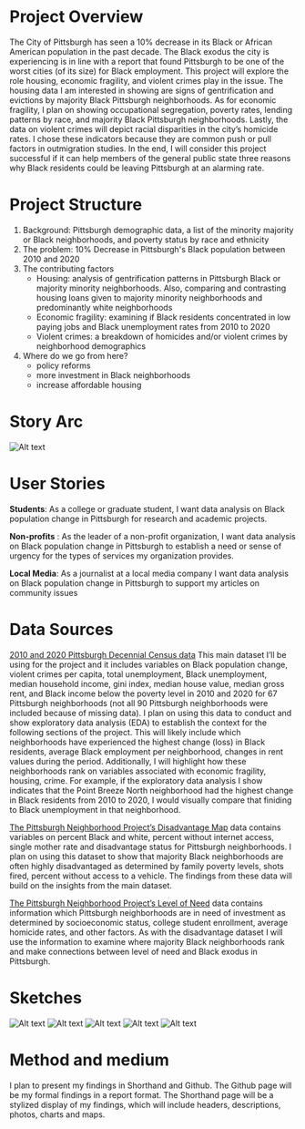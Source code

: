 # Project Overview 

The City of Pittsburgh has seen a 10% decrease in its Black or African American population in the past decade. The Black exodus the city is experiencing is in line with a report that found Pittsburgh to be one of the worst cities (of its size) for Black employment. This project will explore the role housing, economic fragility, and violent crimes play in the issue. The housing data I am interested in showing are signs of gentrification and evictions by majority Black Pittsburgh neighborhoods. As for economic fragility, I plan on showing occupational segregation, poverty rates, lending patterns by race, and majority Black Pittsburgh neighborhoods. Lastly, the data on violent crimes will depict racial disparities in the city’s homicide rates. I chose these indicators because they are common push or pull factors in outmigration studies. In the end, I will consider this project successful if it can help members of the general public state three reasons why Black residents could be leaving Pittsburgh at an alarming rate. 

# Project Structure 
1. Background: Pittsburgh demographic data, a list of the minority majority or Black neighborhoods, and poverty status by race and ethnicity 
2. The problem: 10% Decrease in Pittsburgh's Black population between 2010 and 2020
3. The contributing factors 
    * Housing: analysis of gentrification patterns in Pittsburgh Black or majority minority neighborhoods. Also, comparing and contrasting housing loans given to majority minority neighborhoods and predominantly white neighborhoods
    * Economic fragility: examining if Black residents concentrated in low paying jobs and Black unemployment rates from 2010 to 2020
    * Violent crimes: a breakdown of homicides and/or violent crimes by neighborhood demographics  
4. Where do we go from here?
    * policy reforms 
    * more investment in Black neighborhoods 
    * increase affordable housing 
# Story Arc
![Alt text](IMG-3997.jpg)

# User Stories 
**Students**: As a college or graduate student, I want data analysis on Black population change in Pittsburgh for research and academic projects. 

**Non-profits** : As the leader of a non-profit organization, I want data analysis on Black population change in Pittsburgh to establish a need or sense of urgency for the types of services my organization provides. 

**Local Media**: As a journalist at a local media company I want data analysis on Black population change in Pittsburgh to support my articles on community issues 


# Data Sources 

[2010 and 2020 Pittsburgh Decennial Census data](https://cmu.box.com/s/1rlavogbjvydh5bc2z7eti4xp9uo36o6) This main dataset I’ll be using for the project and it includes variables on Black population change, violent crimes per capita, total unemployment, Black unemployment, median household income, gini index, median house value, median gross rent, and Black income below the poverty level in 2010 and 2020 for 67 Pittsburgh neighborhoods (not all 90 Pittsburgh neighborhoods were included because of missing data). I plan on using this data to conduct and show exploratory data analysis (EDA) to establish the context for the following sections of the project. This will likely include which neighborhoods have experienced the highest change (loss) in Black residents, average Black employment per neighborhood, changes in rent values during the period. Additionally, I will highlight how these neighborhoods rank on variables associated with economic fragility, housing, crime. For example, if the exploratory data analysis I show indicates that the Point Breeze North neighborhood had the highest change in Black residents from 2010 to 2020, I would visually compare that finiding to Black unemployment in that neighborhood. 

[The Pittsburgh Neighborhood Project’s Disadvantage Map](https://cmu.box.com/s/juarpjrve2rg7366388bo6znyl47yx3o) data contains variables on percent Black and white, percent without internet access, single mother rate and disadvantage status for Pittsburgh neighborhoods. I plan on using this dataset to show that majority Black neighborhoods are often highly disadvantaged as determined by family poverty levels, shots fired, percent without access to a vehicle. The findings from these data will build on the insights from the main dataset. 

[The Pittsburgh Neighborhood Project’s Level of Need](https://cmu.box.com/s/f7p5z8quu3hy3hbq514ob1afm3ghqzcj) data contains information which Pittsburgh neighborhoods are in need of investment as determined by socioeconomic status, college student enrollment, average homicide rates, and other factors. As with the disadvantage dataset I will use the information to examine where majority  Black neighborhoods rank and make connections between level of need and Black exodus in Pittsburgh.


# Sketches 

![Alt text](IMG-3998.jpg)
![Alt text](IMG-3999.jpg)
![Alt text](IMG-4000.jpg)
![Alt text](IMG-4001.jpg)
![Alt text](IMG-4002.jpg)

# Method and medium 
I plan to present my findings in Shorthand and Github. The Github page will be my formal findings in a report format. The Shorthand page will be a stylized display of my findings, which will include headers, descriptions, photos, charts and maps. 


